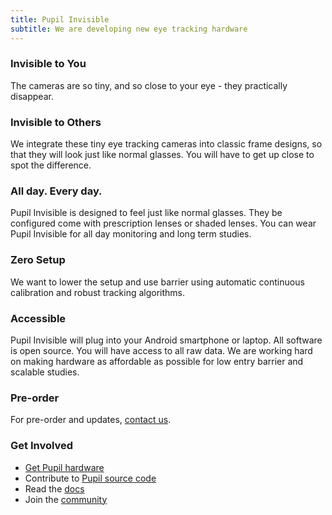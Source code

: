 ```yaml
---
title: Pupil Invisible
subtitle: We are developing new eye tracking hardware
---
```


### Invisible to You 
The cameras are so tiny, and so close to your eye - they practically disappear.

### Invisible to Others
We integrate these tiny eye tracking cameras into classic frame designs, so that they will look just like normal glasses. You will have to get up close to spot the difference.  

### All day. Every day.
Pupil Invisible is designed to feel just like normal glasses. They be configured come with prescription lenses or shaded lenses. You can wear Pupil Invisible for all day monitoring and long term studies.

### Zero Setup
We want to lower the setup and use barrier using automatic continuous calibration and robust tracking algorithms.

### Accessible
Pupil Invisible will plug into your Android smartphone or laptop. All software is open source. You will have access to all raw data. We are working hard on making hardware as affordable as possible for low entry barrier and scalable studies.    

### Pre-order 
For pre-order and updates, <a href='mailto:info@pupil-labs.com'>contact us</a>.

### Get Involved

  - [Get Pupil hardware](/store)
  - Contribute to [Pupil source code](https://github.com/pupil-labs/pupil)
  - Read the [docs](https://github.com/pupil-labs/pupil)
  - Join the [community](https://groups.google.com/forum/#!forum/pupil-discuss)

